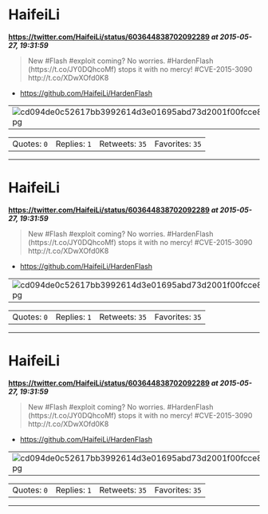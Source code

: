 # HaifeiLi
**https://twitter.com/HaifeiLi/status/603644838702092289 _at 2015-05-27, 19:31:59_**
<blockquote>
New #Flash #exploit coming? No worries. #HardenFlash (https://t.co/JY0DQhcoMf) stops it with no mercy! #CVE-2015-3090 http://t.co/XDwXOfd0K8
</blockquote>

* https://github.com/HaifeiLi/HardenFlash

<table><tr>
<td><img src="pictures/cd094de0c52617bb3992614d3e01695abd73d2001f00fcce8580853f5c831680.jpg" alt="cd094de0c52617bb3992614d3e01695abd73d2001f00fcce8580853f5c831680.jpg"></td>
</table></tr>
<table><tr>
<td>Quotes: <code>0</code></td>
<td>Replies: <code>1</code></td>
<td>Retweets: <code>35</code></td>
<td>Favorites: <code>35</code></td>
</tr></table>

---

# HaifeiLi
**https://twitter.com/HaifeiLi/status/603644838702092289 _at 2015-05-27, 19:31:59_**
<blockquote>
New #Flash #exploit coming? No worries. #HardenFlash (https://t.co/JY0DQhcoMf) stops it with no mercy! #CVE-2015-3090 http://t.co/XDwXOfd0K8
</blockquote>

* https://github.com/HaifeiLi/HardenFlash

<table><tr>
<td><img src="pictures/cd094de0c52617bb3992614d3e01695abd73d2001f00fcce8580853f5c831680.jpg" alt="cd094de0c52617bb3992614d3e01695abd73d2001f00fcce8580853f5c831680.jpg"></td>
</table></tr>
<table><tr>
<td>Quotes: <code>0</code></td>
<td>Replies: <code>1</code></td>
<td>Retweets: <code>35</code></td>
<td>Favorites: <code>35</code></td>
</tr></table>

---

# HaifeiLi
**https://twitter.com/HaifeiLi/status/603644838702092289 _at 2015-05-27, 19:31:59_**
<blockquote>
New #Flash #exploit coming? No worries. #HardenFlash (https://t.co/JY0DQhcoMf) stops it with no mercy! #CVE-2015-3090 http://t.co/XDwXOfd0K8
</blockquote>

* https://github.com/HaifeiLi/HardenFlash

<table><tr>
<td><img src="pictures/cd094de0c52617bb3992614d3e01695abd73d2001f00fcce8580853f5c831680.jpg" alt="cd094de0c52617bb3992614d3e01695abd73d2001f00fcce8580853f5c831680.jpg"></td>
</table></tr>
<table><tr>
<td>Quotes: <code>0</code></td>
<td>Replies: <code>1</code></td>
<td>Retweets: <code>35</code></td>
<td>Favorites: <code>35</code></td>
</tr></table>

---

